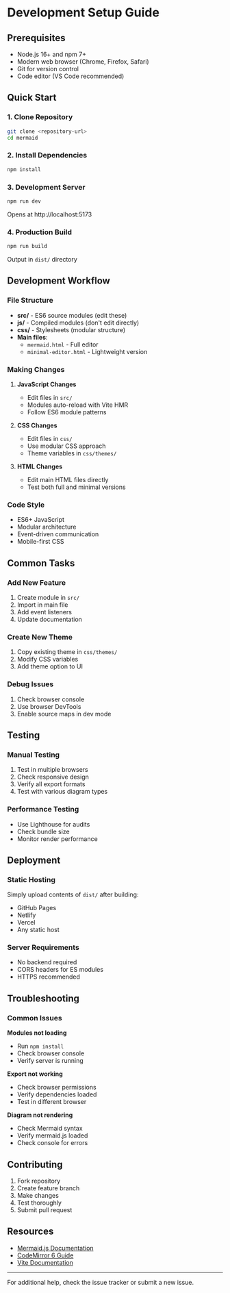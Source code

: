 # Development Setup Guide

## Prerequisites

- Node.js 16+ and npm 7+
- Modern web browser (Chrome, Firefox, Safari)
- Git for version control
- Code editor (VS Code recommended)

## Quick Start

### 1. Clone Repository
```bash
git clone <repository-url>
cd mermaid
```

### 2. Install Dependencies
```bash
npm install
```

### 3. Development Server
```bash
npm run dev
```
Opens at http://localhost:5173

### 4. Production Build
```bash
npm run build
```
Output in `dist/` directory

## Development Workflow

### File Structure
- **src/** - ES6 source modules (edit these)
- **js/** - Compiled modules (don't edit directly)
- **css/** - Stylesheets (modular structure)
- **Main files**:
  - `mermaid.html` - Full editor
  - `minimal-editor.html` - Lightweight version

### Making Changes

1. **JavaScript Changes**
   - Edit files in `src/`
   - Modules auto-reload with Vite HMR
   - Follow ES6 module patterns

2. **CSS Changes**
   - Edit files in `css/`
   - Use modular CSS approach
   - Theme variables in `css/themes/`

3. **HTML Changes**
   - Edit main HTML files directly
   - Test both full and minimal versions

### Code Style
- ES6+ JavaScript
- Modular architecture
- Event-driven communication
- Mobile-first CSS

## Common Tasks

### Add New Feature
1. Create module in `src/`
2. Import in main file
3. Add event listeners
4. Update documentation

### Create New Theme
1. Copy existing theme in `css/themes/`
2. Modify CSS variables
3. Add theme option to UI

### Debug Issues
1. Check browser console
2. Use browser DevTools
3. Enable source maps in dev mode

## Testing

### Manual Testing
1. Test in multiple browsers
2. Check responsive design
3. Verify all export formats
4. Test with various diagram types

### Performance Testing
- Use Lighthouse for audits
- Check bundle size
- Monitor render performance

## Deployment

### Static Hosting
Simply upload contents of `dist/` after building:
- GitHub Pages
- Netlify
- Vercel
- Any static host

### Server Requirements
- No backend required
- CORS headers for ES modules
- HTTPS recommended

## Troubleshooting

### Common Issues

**Modules not loading**
- Run `npm install`
- Check browser console
- Verify server is running

**Export not working**
- Check browser permissions
- Verify dependencies loaded
- Test in different browser

**Diagram not rendering**
- Check Mermaid syntax
- Verify mermaid.js loaded
- Check console for errors

## Contributing

1. Fork repository
2. Create feature branch
3. Make changes
4. Test thoroughly
5. Submit pull request

## Resources

- [Mermaid.js Documentation](https://mermaid-js.github.io/mermaid/)
- [CodeMirror 6 Guide](https://codemirror.net/6/docs/guide/)
- [Vite Documentation](https://vitejs.dev/)

---

For additional help, check the issue tracker or submit a new issue.